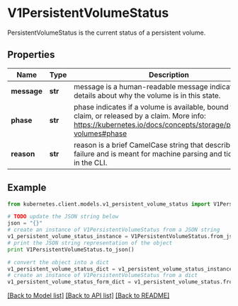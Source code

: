 # V1PersistentVolumeStatus

PersistentVolumeStatus is the current status of a persistent volume.

## Properties
Name | Type | Description | Notes
------------ | ------------- | ------------- | -------------
**message** | **str** | message is a human-readable message indicating details about why the volume is in this state. | [optional] 
**phase** | **str** | phase indicates if a volume is available, bound to a claim, or released by a claim. More info: https://kubernetes.io/docs/concepts/storage/persistent-volumes#phase   | [optional] 
**reason** | **str** | reason is a brief CamelCase string that describes any failure and is meant for machine parsing and tidy display in the CLI. | [optional] 

## Example

```python
from kubernetes.client.models.v1_persistent_volume_status import V1PersistentVolumeStatus

# TODO update the JSON string below
json = "{}"
# create an instance of V1PersistentVolumeStatus from a JSON string
v1_persistent_volume_status_instance = V1PersistentVolumeStatus.from_json(json)
# print the JSON string representation of the object
print V1PersistentVolumeStatus.to_json()

# convert the object into a dict
v1_persistent_volume_status_dict = v1_persistent_volume_status_instance.to_dict()
# create an instance of V1PersistentVolumeStatus from a dict
v1_persistent_volume_status_form_dict = v1_persistent_volume_status.from_dict(v1_persistent_volume_status_dict)
```
[[Back to Model list]](../README.md#documentation-for-models) [[Back to API list]](../README.md#documentation-for-api-endpoints) [[Back to README]](../README.md)


